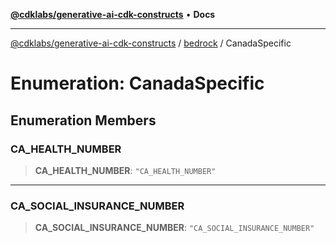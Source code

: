 [**@cdklabs/generative-ai-cdk-constructs**](../../../README.md) • **Docs**

***

[@cdklabs/generative-ai-cdk-constructs](../../../README.md) / [bedrock](../README.md) / CanadaSpecific

# Enumeration: CanadaSpecific

## Enumeration Members

### CA\_HEALTH\_NUMBER

> **CA\_HEALTH\_NUMBER**: `"CA_HEALTH_NUMBER"`

***

### CA\_SOCIAL\_INSURANCE\_NUMBER

> **CA\_SOCIAL\_INSURANCE\_NUMBER**: `"CA_SOCIAL_INSURANCE_NUMBER"`
